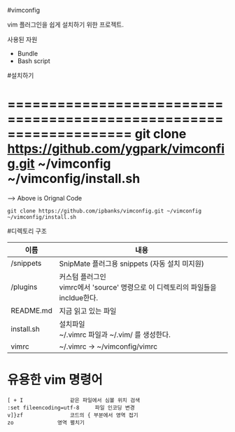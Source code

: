 #vimconfig

vim 플러그인을 쉽게 설치하기 위한 프로젝트.

사용된 자원

- Bundle
- Bash script


#설치하기

===================================================================
    git clone https://github.com/ygpark/vimconfig.git ~/vimconfig
    ~/vimconfig/install.sh
===================================================================
--> Above is Orignal Code


    git clone https://github.com/ipbanks/vimconfig.git ~/vimconfig
    ~/vimconfig/install.sh

#디렉토리 구조


|    이름    |            내용                                                 |
| ---------- | --------------------------------------------------------------- |
| /snippets  | SnipMate 플러그용 snippets (자동 설치 미지원)                   |
| /plugins   | 커스텀 플러그인 <br/> vimrc에서 'source' 명령으로 이 디렉토리의 파일들을 incldue한다.  |
| README.md  | 지금 읽고 있는 파일                                             |
| install.sh | 설치파일 <br/>  ~/.vimrc 파일과 ~/.vim/ 를 생성한다.            |
| vimrc      | ~/.vimrc -> ~/vimconfig/vimrc                                   |



# 유용한 vim 명령어
	[ + I				같은 파일에서 심볼 위치 검색
	:set fileencoding=utf-8		파일 인코딩 변경
	v]}zf				코드의 { 부분에서 영역 접기
	zo				영역 펼치기
